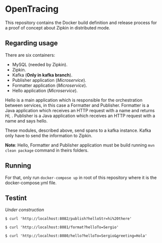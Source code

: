 # OpenTracing

This repository contains the Docker build definition and release process for
a proof of concept about Zipkin in distributed mode.

## Regarding usage

There are six containers:

* MySQL (needed by Zipkin).
* Zipkin.
* Kafka (**Only in kafka branch**).
* Publisher application (_Microservice_).
* Formatter application (_Microservice_).
* Hello application (_Microservice_).

Hello is a main application which is responsible for the orchestration between
services, in this case a Formatter and Publisher. Formatter is a Java application
which receives an HTTP request with a name and returns _Hi, <name>_.
Publisher is a Java application which receives an HTTP request with a name and
says hello.

These modules, described above, send spans to a kafka instance. Kafka only have
to send the information to Zipkin.

**Note**: Hello, Formatter and Publisher application must be build running
`mvn clean package` command in theirs folders.

## Running

For that, only run `docker-compose up` in root of this repository where
it is the docker-compose.yml file.

## Testint

_Under construction_

```
$ curl 'http://localhost:8082/publish?helloStr=hi%20there'

$ curl 'http://localhost:8081/format?helloTo=Sergio'

$ curl 'http://localhost:8080/hello?helloTo=Sergio&greeting=Hola'
```
